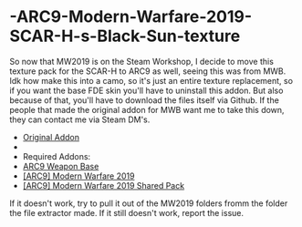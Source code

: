 # -ARC9-Modern-Warfare-2019-SCAR-H-s-Black-Sun-texture
So now that MW2019 is on the Steam Workshop, I decide to move this texture pack for the SCAR-H to ARC9 as well, seeing this was from MWB. Idk how make this into a camo, so it's just an entire texture replacement, so if you want the base FDE skin you'll have to uninstall this addon. But also because of that, you'll have to download the files itself via Github. If the people that made the original addon for MWB want me to take this down, they can contact me via Steam DM's.

- [Original Addon](https://steamcommunity.com/sharedfiles/filedetails/?id=2901734942)
- 
- Required Addons:
- [ARC9 Weapon Base](https://steamcommunity.com/sharedfiles/filedetails/?id=2910505837)
- [[ARC9] Modern Warfare 2019](https://steamcommunity.com/sharedfiles/filedetails/?id=3258297368)
- [[ARC9] Modern Warfare 2019 Shared Pack](https://steamcommunity.com/sharedfiles/filedetails/?id=3258299652)

If it doesn't work, try to pull it out of the MW2019 folders fromm the folder the file extractor made. If it still doesn't work, report the issue.
<gif src="https://github.com/CurlySparkle/ARC9-COD2019/assets/12680810/1de3b3fb-e867-4343-8ce9-1a69a53b5dad](https://github.com/Error4-22/-ARC9-Modern-Warfare-2019-SCAR-H-s-Black-Sun-texture/edit/main/reload" />
